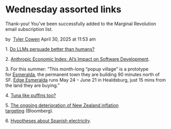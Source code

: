# Wednesday assorted links

Thank-you! You've been successfully added to the Marginal Revolution email subscription list.

by  [Tyler Cowen](https://feeds.feedblitz.com/about) April 30, 2025 at 11:53 am

1\. [Do LLMs persuade better than humans?](https://x.com/emollick/status/1916905103358931084?s=46)

2. [Anthropic Economic Index: AI’s Impact on Software Development](https://www.anthropic.com/research/impact-software-development).

3\. For this summer: “This month-long “popup village” is a prototype for [Esmeralda](https://nam11.safelinks.protection.outlook.com/?url=https%3A%2F%2Ftwitter.com%2Fdevonzuegel%2Fstatus%2F1847025286061162540&data=05%7C02%7Ctcowen%40gmu.edu%7Ccce2633524e942241b0608dd85d8e9f4%7C9e857255df574c47a0c00546460380cb%7C0%7C0%7C638813888877046802%7CUnknown%7CTWFpbGZsb3d8eyJFbXB0eU1hcGkiOnRydWUsIlYiOiIwLjAuMDAwMCIsIlAiOiJXaW4zMiIsIkFOIjoiTWFpbCIsIldUIjoyfQ%3D%3D%7C0%7C%7C%7C&sdata=FFc0F9NSw1s9mHvnc2GlbsqhSvq3YFPq31IkM6mhVvg%3D&reserved=0 "Original URL: https://twitter.com/devonzuegel/status/1847025286061162540. Click or tap if you trust this link."), the permanent town they are building 90 minutes north of SF. [Edge Esmeralda](https://secure-web.cisco.com/1uqhh1S7sDOexuX_sMt6osF7EEKt_uHMxWq3Jynlxo_hZPfsgkx-ssmAVFsr3HnyP6CTuc_fkqLCylZyhrQnka5T6gpOeXq6nzZ62hOb5vKWnET-HXKDldBXJ_njsySzZwog6gnhi9krknylIXPLI6v6vzFYVY9JrwHVRW5-TjO6wPyuprF0R9cGPgBjh-7C8ONLf8LOGAI_ubUwksjIln7vss2iJCcyJ0OiULD1m5n__HaeYHJlWDLu8dKOeM8mbOEiSbOrTlDtRPiCG9nDFBVV-EbWUi8Ab28bS1onmrSjnC3NGFOpejm4etphlVl9JCrWdNgS1GC4OWXh8Am8ZXeU7340c5pGOaxhr8llp4ptbB3RjqCy7X_8sfl3NUkF4R_JEPgKfGwKRRxf9s0LHuvrujwcR9kttmek78XsqpOQ9cE3G0aZ96HLvq2w5E93y/https%3A%2F%2Fwww.edgeesmeralda.com%2F "https://secure-web.cisco.com/1uqhh1S7sDOexuX_sMt6osF7EEKt_uHMxWq3Jynlxo_hZPfsgkx-ssmAVFsr3HnyP6CTuc_fkqLCylZyhrQnka5T6gpOeXq6nzZ62hOb5vKWnET-HXKDldBXJ_njsySzZwog6gnhi9krknylIXPLI6v6vzFYVY9JrwHVRW5-TjO6wPyuprF0R9cGPgBjh-7C8ONLf8LOGAI_ubUwksjIln7vss2iJCcyJ0OiULD1m5n__HaeYHJlWDLu8dKOeM8mbOEiSbOrTlDtRPiCG9nDFBVV-EbWUi8Ab28bS1onmrSjnC3NGFOpejm4etphlVl9JCrWdNgS1GC4OWXh8Am8ZXeU7340c5pGOaxhr8llp4ptbB3RjqCy7X_8sfl3NUkF4R_JEPgKfGwKRRxf9s0LHuvrujwcR9kttmek78XsqpOQ9cE3G0aZ96HLvq2w5E93y/https%3A%2F%2Fwww.edgeesmeralda.com%2F") runs May 24 – June 21 in Healdsburg, just 15 mins from the land they are buying.”

4\. [Tuna like puffins too?](https://www.ornithomedia.com/breves/premiere-preuve-documentee-de-predation-dun-thon-rouge-de-latlantique-sur-un-oiseau-marin/)

5\. [The ongoing deterioration of New Zealand inflation targeting](https://www.bloomberg.com/opinion/articles/2025-04-23/what-rbnz-spat-with-government-says-about-central-bank-independence?sref=htOHjx5Y) (Bloomberg).

6\. [Hypotheses about Spanish electricity](https://x.com/energybants/status/1917206847389389216?s=46&t=FJgXVgHgo-AUPu_YVPpRkA).